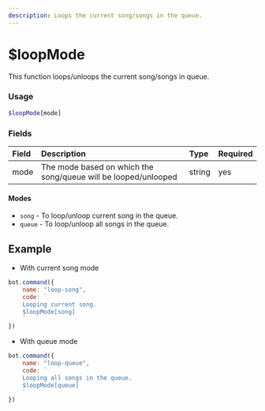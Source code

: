 ```yaml
---
description: Loops the current song/songs in the queue.
---
```

# $loopMode

This function loops/unloops the current song/songs in queue.

### Usage
```php
$loopMode[mode]
```

### Fields

| Field | Description | Type | Required |
| :--- | :--- | :--- | :--- |
| mode | The mode based on which the song/queue will be looped/unlooped | string | yes |

#### Modes
- `song` - To loop/unloop current song in the queue.
- `queue` - To loop/unloop all songs in the queue.

## Example

- With current song mode

```javascript
bot.command({
    name: "loop-song",
    code: `
    Looping current song.
    $loopMode[song]
    `
})
```

- With queue mode

```javascript
bot.command({
    name: "loop-queue",
    code: `
    Looping all songs in the queue.
    $loopMode[queue]
    `
})
```

